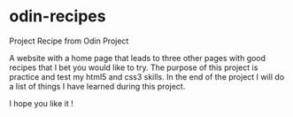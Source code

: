 # odin-recipes
Project Recipe from Odin Project

A website with a home page that leads to three other pages with good recipes that I bet you would like to try. The purpose of this project is practice and test my html5 and css3 skills. In the end of the project I will do a list of things I have learned during this project. 

I hope you like it !

